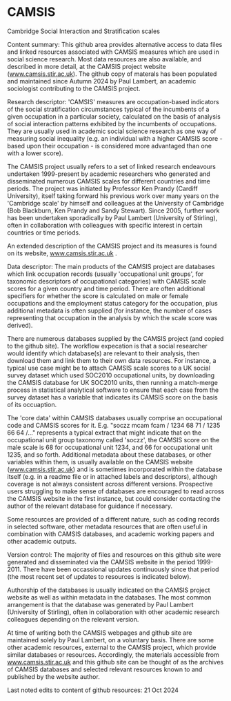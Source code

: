 # CAMSIS
Cambridge Social Interaction and Stratification scales 

Content summary: 
This github area provides alternative access to data files and linked resources associated with CAMSIS measures which are used in social science research. Most data resources are also available, and described in more detail, at the CAMSIS project website (www.camsis.stir.ac.uk). The github copy of materals has been populated and maintained since Autumn 2024 by Paul Lambert, an academic sociologist contributing to the CAMSIS project. 

Research descriptor: 
'CAMSIS' measures are occupation-based indicators of the social stratification circumstances typical of the incumbents of a given occupation in a particular society, calculated on the basis of analysis of social interaction patterns exhibited by the incumbents of occupations. They are usually used in academic social science research as one way of measuring social inequality (e.g. an individual with a higher CAMSIS score - based upon their occupation - is considered more advantaged than one with a lower score). 

The CAMSIS project usually refers to a set of linked research endeavours undertaken 1999-present by academic researchers who generated and disseminated numerous CAMSIS scales for different countries and time periods. The project was initiated by Professor Ken Prandy (Cardiff University), itself taking forward his previous work over many years on the 'Cambridge scale' by himself and colleagues at the University of Cambridge (Bob Blackburn, Ken Prandy and Sandy Stewart). Since 2005, further work has been undertaken sporadically by Paul Lambert (University of Stirling), often in collaboration with colleagues with specific interest in certain countries or time periods.    

An extended description of the CAMSIS project and its measures is found on its website, www.camsis.stir.ac.uk . 

Data descriptor: 
The main products of the CAMSIS project are databases which link occupation records (usually 'occupational unit groups', for taxonomic descriptors of occupational categories) with CAMSIS scale scores for a given country and time period. There are often additional specifiers for whether the score is calculated on male or female occupations and the employment status category for the occupation, plus additional metadata is often supplied (for instance, the number of cases representing that occupation in the analysis by which the scale score was derived). 

There are numerous databases supplied by the CAMSIS project (and copied to the github site). The workflow expecation is that a social researcher would identify which database(s) are relevant to their analysis, then download them and link them to their own data resources. For instance, a typical use case might be to attach CAMSIS scale scores to a UK social survey dataset which used SOC2010 occupational units, by downloading the CAMSIS database for UK SOC2010 units, then running a match-merge process in statistical analytical software to ensure that each case from the survey dataset has a variable that indicates its CAMSIS score on the basis of its occuaption. 

The 'core data' within CAMSIS databases usually comprise an occupational code and CAMSIS scores for it. E.g. "soczz mcam fcam / 1234 68 71 / 1235 66 64 /..." represents a typical extract that might indicate that on the occupational unit group taxonomy called 'soczz', the CAMSIS score on the male scale is 68 for occupational unit 1234, and 66 for occupational unit 1235, and so forth. Additional metadata about these databases, or other variables within them, is usually available on the CAMSIS website (www.camsis.stir.ac.uk) and is sometimes incorporated within the database itself (e.g. in a readme file or in attached labels and descriptors), although coverage is not always consistent across different versions. Prospective users struggling to make sense of databases are encouraged to read across the CAMSIS website in the first instance, but could consider contacting the author of the relevant database for guidance if necessary.  

Some resources are provided of a different nature, such as coding records in selected software, other metadata resources that are often useful in combination with CAMSIS databases, and academic working papers and other academic outputs. 

Version control: 
The majority of files and resources on this github site were generated and disseminated via the CAMSIS website in the period 1999-2011. There have been occassional updates continuously since that period (the most recent set of updates to resources is indicated below). 

Authorship of the databases is usually indicated on the CAMSIS project website as well as within metadata in the databases. The most common arrangement is that the database was generated by Paul Lambert (University of Stirling), often in collaboration with other academic research colleagues depending on the relevant version. 

At time of writing both the CAMSIS webpages and github site are maintained solely by Paul Lambert, on a voluntary basis. There are some other academic resources, external to the CAMSIS project, which provide similar databases or resources. Accordingly, the materials accessible from www.camsis.stir.ac.uk and this github site can be thought of as the archives of CAMSIS databases and selected relevant resources known to and published by the website author. 

Last noted edits to content of github resources: 21 Oct 2024




